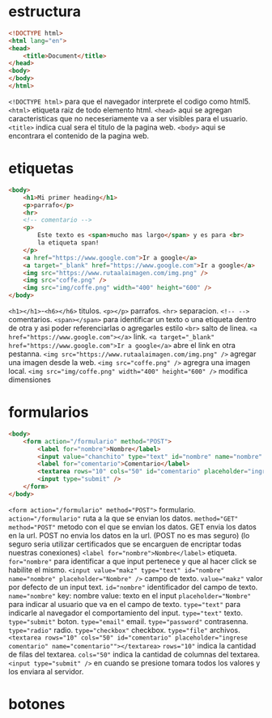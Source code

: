 # estructura

```html
<!DOCTYPE html>
<html lang="en">
<head>
    <title>Document</title>
</head>
<body>
</body>
</html>
```

`<!DOCTYPE html>` para que el navegador interprete el codigo como html5.
`<html>` etiqueta raiz de todo elemento html.
`<head>` aqui se agregan caracteristicas que no neceseriamente va a ser visibles para el usuario.
`<title>` indica cual sera el titulo de la pagina web.
`<body>` aqui se encontrara el contenido de la pagina web.

# etiquetas

```html
<body>
    <h1>Mi primer heading</h1>
    <p>parrafo</p>
    <hr>
    <!-- comentario -->
    <p>
        Este texto es <span>mucho mas largo</span> y es para <br>
        la etiqueta span!
    </p>
    <a href="https://www.google.com">Ir a google</a>
    <a target="_blank" href="https://www.google.com">Ir a google</a>
    <img src="https://www.rutaalaimagen.com/img.png" />
    <img src="coffe.png" />
    <img src="img/coffe.png" width="400" height="600" />
</body>
```

`<h1></h1>`-`<h6></h6>` titulos.
`<p></p>` parrafos.
`<hr>` separacion.
`<!-- -->` comentarios.
`<span></span>` para identificar un texto o una etiqueta dentro de otra y asi
poder referenciarlas o agregarles estilo
`<br>` salto de linea.
`<a href="https://www.google.com"></a>` link.
`<a target="_blank" href="https://www.google.com">Ir a google</a>` abre el link en otra pestanna.
`<img src="https://www.rutaalaimagen.com/img.png" />` agregar una imagen desde la web.
`<img src="coffe.png" />` agregra una imagen local.
`<img src="img/coffe.png" width="400" height="600" />` modifica dimensiones

# formularios

```html
<body>
    <form action="/formulario" method="POST">
        <label for="nombre">Nombre</label>
        <input value="chanchito" type="text" id="nombre" name="nombre" placeholder="Nombre" />
        <label for="comentario">Comentario</label>
        <textarea rows="10" cols="50" id="comentario" placeholder="ingrese comentario" name="comentario">este es un valor por defecto</textarea>
        <input type="submit" />
    </form>
</body>
```

`<form action="/formulario" method="POST">` formulario.
`action="/formulario"` ruta a la que se envian los datos.
`method="GET"`
`method="POST"` metodo con el que se envian los datos.
GET envia los datos en la url.
POST no envia los datos en la url.
(POST no es mas seguro)
(lo seguro seria utilizar certificados que se encarguen de encriptar todas nuestras conexiones)
`<label for="nombre">Nombre</label>` etiqueta.
`for="nombre"` para identificar a que input pertenece y que al hacer click se
habilite el mismo.
`<input value="makz" type="text" id="nombre" name="nombre" placeholder="Nombre" />` campo de texto.
`value="makz"` valor por defecto de un input text.
`id="nombre"` identificador del campo de texto.
`name="nombre"` key: nombre value: texto en el input
`placeholder="Nombre"` para indicar al usuario que va en el campo de texto.
`type="text"` para indicarle al navegador el comportamiento del input.
`type="text"` texto.
`type="submit"` boton.
`type="email"` email.
`type="password"` contrasenna.
`type="radio"` radio.
`type="checkbox"` checkbox.
`type="file"` archivos.
`<textarea rows="10" cols="50" id="comentario" placeholder="ingrese comentario" name="comentario""></textarea>`
`rows="10"` indica la cantidad de filas del textarea.
`cols="50"` indica la cantidad de columnas del textarea.
`<input type="submit" />` en cuando se presione tomara todos los valores y los enviara al servidor.

# botones
